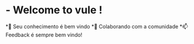 # - Welcome to vule !
*🌱 Seu conhecimento é bem vindo
*💞️ Colaborando com a comunidade
*📫 Feedback é sempre bem vindo!
